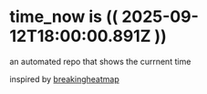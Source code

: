 # time_now is (( 2025-09-12T18:00:00.891Z ))

an automated repo that shows the currnent time

inspired by [breakingheatmap](https://github.com/breakingheatmap/breakingheatmap)